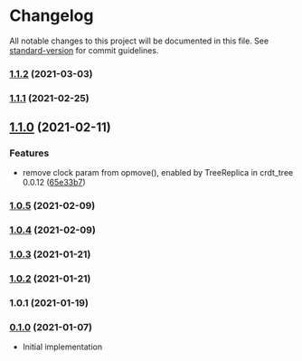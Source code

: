 # Changelog

All notable changes to this project will be documented in this file. See [standard-version](https://github.com/conventional-changelog/standard-version) for commit guidelines.

### [1.1.2](https://github.com/maidsafe/brb_dt_tree/compare/v1.1.1...v1.1.2) (2021-03-03)

### [1.1.1](https://github.com/maidsafe/brb_dt_tree/compare/v1.1.0...v1.1.1) (2021-02-25)

## [1.1.0](https://github.com/maidsafe/brb_dt_tree/compare/v1.0.5...v1.1.0) (2021-02-11)


### Features

* remove clock param from opmove(), enabled by TreeReplica in crdt_tree 0.0.12 ([65e33b7](https://github.com/maidsafe/brb_dt_tree/commit/65e33b7c89e843891d94713b5cfa44ebc9e619fc))

### [1.0.5](https://github.com/maidsafe/brb_dt_tree/compare/v1.0.4...v1.0.5) (2021-02-09)

### [1.0.4](https://github.com/maidsafe/brb_dt_tree/compare/v1.0.3...v1.0.4) (2021-02-09)

### [1.0.3](https://github.com/maidsafe/brb_dt_tree/compare/v1.0.2...v1.0.3) (2021-01-21)

### [1.0.2](https://github.com/maidsafe/brb_dt_tree/compare/v1.0.1...v1.0.2) (2021-01-21)

### 1.0.1 (2021-01-19)

### [0.1.0](https://github.com/maidsafe/sn_launch_tool/compare/v0.1.0...v0.1.0) (2021-01-07)
* Initial implementation
